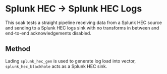 # Splunk HEC -> Splunk HEC Logs

This soak tests a straight pipeline receiving data from a Splunk HEC source and
sending to a Splunk HEC logs sink with no transforms in between and end-to-end
acknowledgements disabled.

## Method

Lading `splunk_hec_gen` is used to generate log load into vector,
`splunk_hec_blackhole` acts as a Splunk HEC sink.
